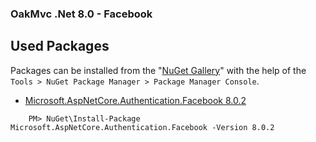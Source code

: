 ### OakMvc .Net 8.0 - Facebook

## Used Packages
Packages can be installed from the "[NuGet Gallery](https://www.nuget.org/packages/Microsoft.AspNet.Identity.Core)" with the help of the `Tools > NuGet Package Manager > Package Manager Console`.

- [Microsoft.AspNetCore.Authentication.Facebook 8.0.2](https://www.nuget.org/packages/Microsoft.AspNetCore.Authentication.Facebook/8.0.2)
```
    PM> NuGet\Install-Package Microsoft.AspNetCore.Authentication.Facebook -Version 8.0.2
```
